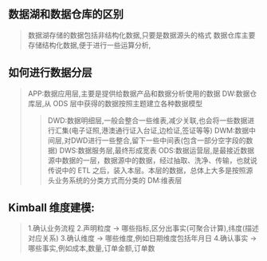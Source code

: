 ## 数据湖和数据仓库的区别
> 数据湖存储的数据包括非结构化数据,只要是数据源头的格式
> 数据仓库主要存储结构化数据,便于进行一些运算分析,
	
## 如何进行数据分层
> APP:数据应用层,主要是提供给数据产品和数据分析使用的数据
> DW:数据仓库层,从 ODS 层中获得的数据按照主题建立各种数据模型
>> DWD:数据明细层,一般会整合一些维表,减少关联,也会将一些数据进行汇集(电子证照,港澳通行证入台证,边检证,签证等等)
>> DWM:数据中间层,对DWD进行一些整合,留下一些中间表(包含一部分空字段的数据)
>> DWS:数据服务层,最终形成宽表
> ODS:数据运营层,是最接近数据源中数据的一层，数据源中的数据，经过抽取、洗净、传输，也就说传说中的 ETL 之后，装入本层。本层的数据，总体上大多是按照源头业务系统的分类方式而分类的
> DM:维表层

## Kimball 维度建模:
> 1.确认业务流程
> 2.声明粒度 -> 哪些指标,区分出事实(可聚合计算),纬度(描述对应关系)
> 3.确认维度 -> 哪些维度,例如日期维度包括年月日
> 4.确认事实 -> 哪些事实,例如成本,数量,订单金额,订单数
